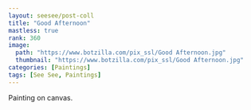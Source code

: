 ```yaml
---
layout: seesee/post-coll
title: "Good Afternoon"
mastless: true
rank: 360
image:
  path: "https://www.botzilla.com/pix_ssl/Good Afternoon.jpg"
  thumbnail: "https://www.botzilla.com/pix_ssl/Good Afternoon.jpg"
categories: [Paintings]
tags: [See See, Paintings]
---
```


Painting on canvas.



